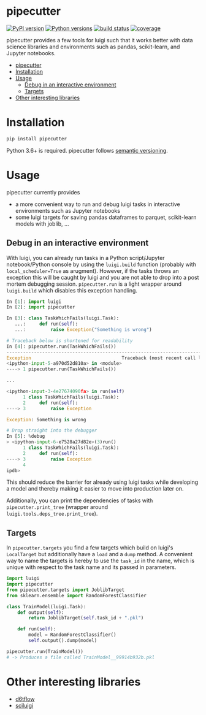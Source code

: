 # pipecutter
[![PyPI version](http://img.shields.io/pypi/v/pipecutter.svg?style=flat-square&color=blue)](https://pypi.python.org/pypi/pipecutter/) [![Python versions](https://img.shields.io/pypi/pyversions/pipecutter.svg?style=flat-square&color=blue)]() [![build status](http://img.shields.io/travis/binste/pipecutter/master.svg?style=flat)](https://travis-ci.org/binste/pipecutter) [![coverage](https://img.shields.io/codecov/c/github/binste/pipecutter/master.svg?style=flat)](https://codecov.io/gh/binste/pipecutter?branch=master)

pipecutter provides a few tools for luigi such that it works better with data science libraries and environments such as pandas, scikit-learn, and Jupyter notebooks.

- [pipecutter](#pipecutter)
- [Installation](#installation)
- [Usage](#usage)
  - [Debug in an interactive environment](#debug-in-an-interactive-environment)
  - [Targets](#targets)
- [Other interesting libraries](#other-interesting-libraries)

# Installation
```bash
pip install pipecutter
```

Python 3.6+ is required. pipecutter follows [semantic versioning](https://semver.org/).

# Usage
pipecutter currently provides

* a more convenient way to run and debug luigi tasks in interactive environments such as Jupyter notebooks
* some luigi targets for saving pandas dataframes to parquet, scikit-learn models with joblib, ...

## Debug in an interactive environment
With luigi, you can already run tasks in a Python script/Jupyter notebook/Python console by using the `luigi.build` function (probably with `local_scheduler=True` as arugment). However, if the tasks throws an exception this will be caught by luigi and you are not able to drop into a post mortem debugging session. `pipecutter.run` is a light wrapper around `luigi.build` which disables this exception handling.

```python
In [1]: import luigi
In [2]: import pipecutter

In [3]: class TaskWhichFails(luigi.Task):
   ...:     def run(self):
   ...:         raise Exception("Something is wrong")

# Traceback below is shortened for readability
In [4]: pipecutter.run(TaskWhichFails())
---------------------------------------------------------------------------
Exception                                 Traceback (most recent call last)
<ipython-input-5-a970d52d810a> in <module>
----> 1 pipecutter.run(TaskWhichFails())

...

<ipython-input-3-4e27674090fa> in run(self)
      1 class TaskWhichFails(luigi.Task):
      2     def run(self):
----> 3         raise Exception

Exception: Something is wrong

# Drop straight into the debugger
In [5]: %debug
> <ipython-input-6-e7528a27d82e>(3)run()
      1 class TaskWhichFails(luigi.Task):
      2     def run(self):
----> 3         raise Exception
      4
ipdb>
```
This should reduce the barrier for already using luigi tasks while developing a model and thereby making it easier to move into production later on.

Additionally, you can print the dependencies of tasks with `pipecutter.print_tree` (wrapper around `luigi.tools.deps_tree.print_tree`).

## Targets
In `pipecutter.targets` you find a few targets which build on luigi's `LocalTarget` but additionally have a `load` and a `dump` method. A convenient way to name the targets is hereby to use the `task_id` in the name, which is unique with respect to the task name and its passed in parameters.

```python
import luigi
import pipecutter
from pipecutter.targets import JoblibTarget
from sklearn.ensemble import RandomForestClassifier

class TrainModel(luigi.Task):
    def output(self):
        return JoblibTarget(self.task_id + ".pkl")

    def run(self):
        model = RandomForestClassifier()
        self.output().dump(model)

pipecutter.run(TrainModel())
# -> Produces a file called TrainModel__99914b932b.pkl
```

# Other interesting libraries
* [d6tflow](https://github.com/d6t/d6tflow)
* [sciluigi](https://github.com/pharmbio/sciluigi)
